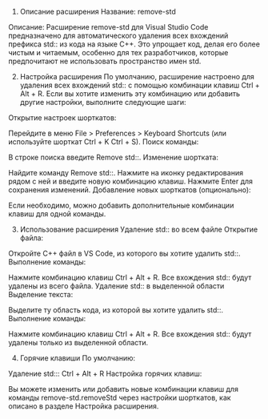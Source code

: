 1. Описание расширения
Название: remove-std

Описание:
Расширение remove-std для Visual Studio Code предназначено для автоматического удаления всех вхождений префикса std:: из кода на языке C++. Это упрощает код, делая его более чистым и читаемым, особенно для тех разработчиков, которые предпочитают не использовать пространство имен std.

2. Настройка расширения
По умолчанию, расширение настроено для удаления всех вхождений std:: с помощью комбинации клавиш Ctrl + Alt + R. Если вы хотите изменить эту комбинацию или добавить другие настройки, выполните следующие шаги:

Открытие настроек шорткатов:

Перейдите в меню File > Preferences > Keyboard Shortcuts (или используйте шорткат Ctrl + K Ctrl + S).
Поиск команды:

В строке поиска введите Remove std::.
Изменение шортката:

Найдите команду Remove std::.
Нажмите на иконку редактирования рядом с ней и введите новую комбинацию клавиш.
Нажмите Enter для сохранения изменений.
Добавление новых шорткатов (опционально):

Если необходимо, можно добавить дополнительные комбинации клавиш для одной команды.

3. Использование расширения
Удаление std:: во всем файле
Открытие файла:

Откройте C++ файл в VS Code, из которого вы хотите удалить std::.
Выполнение команды:

Нажмите комбинацию клавиш Ctrl + Alt + R.
Все вхождения std:: будут удалены из всего файла.
Удаление std:: в выделенной области
Выделение текста:

Выделите ту область кода, из которой вы хотите удалить std::.
Выполнение команды:

Нажмите комбинацию клавиш Ctrl + Alt + R.
Все вхождения std:: будут удалены только из выделенной области.

4. Горячие клавиши
По умолчанию:

Удаление std::: Ctrl + Alt + R
Настройка горячих клавиш:

Вы можете изменить или добавить новые комбинации клавиш для команды remove-std.removeStd через настройки шорткатов, как описано в разделе Настройка расширения.